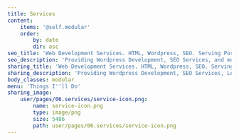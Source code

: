 ```yaml
---
title: Services
content:
    items: '@self.modular'
    order:
        by: date
        dir: asc
seo_title: 'Web Development Services. HTML, Wordpress, SEO. Serving Portland, OR'
seo_description: 'Providing Wordpress Development, SEO Services, and more. I aim to maximize the web presence of individuals and small organizations.'
sharing_title: 'Web Development Services. HTML, Wordpress, SEO. Serving Portland, OR'
sharing_description: 'Providing Wordpress Development, SEO Services, Legacy System Support. With more than 15 years of HTML, CSS, and Javascript experience, I aim to maximize the web presence of individuals and small organizations.'
body_classes: modular
menu: 'Things I''ll Do'
sharing_image:
    user/pages/06.services/service-icon.png:
        name: service-icon.png
        type: image/png
        size: 5486
        path: user/pages/06.services/service-icon.png
---
```


